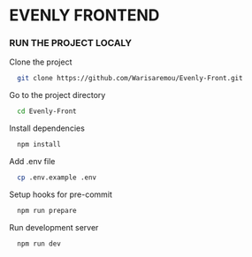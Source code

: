 # EVENLY FRONTEND

### RUN THE PROJECT LOCALY

Clone the project

```bash
  git clone https://github.com/Warisaremou/Evenly-Front.git
```

Go to the project directory

```bash
  cd Evenly-Front
```

Install dependencies

```bash
  npm install
```

Add .env file

```bash
  cp .env.example .env
```

Setup hooks for pre-commit

```bash
  npm run prepare
```

Run development server

```bash
  npm run dev
```